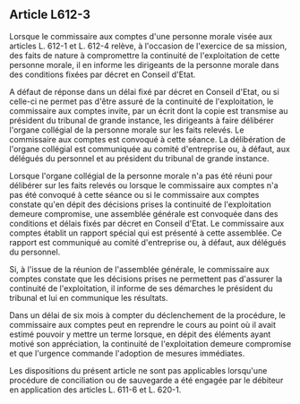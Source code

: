 Article L612-3
----
Lorsque le commissaire aux comptes d'une personne morale visée aux articles L.
612-1 et L. 612-4 relève, à l'occasion de l'exercice de sa mission, des faits de
nature à compromettre la continuité de l'exploitation de cette personne morale,
il en informe les dirigeants de la personne morale dans des conditions fixées
par décret en Conseil d'Etat.

A défaut de réponse dans un délai fixé par décret en Conseil d'Etat, ou si
celle-ci ne permet pas d'être assuré de la continuité de l'exploitation, le
commissaire aux comptes invite, par un écrit dont la copie est transmise au
président du tribunal de grande instance, les dirigeants à faire délibérer
l'organe collégial de la personne morale sur les faits relevés. Le commissaire
aux comptes est convoqué à cette séance. La délibération de l'organe collégial
est communiquée au comité d'entreprise ou, à défaut, aux délégués du personnel
et au président du tribunal de grande instance.

Lorsque l'organe collégial de la personne morale n'a pas été réuni pour
délibérer sur les faits relevés ou lorsque le commissaire aux comptes n'a pas
été convoqué à cette séance ou si le commissaire aux comptes constate qu'en
dépit des décisions prises la continuité de l'exploitation demeure compromise,
une assemblée générale est convoquée dans des conditions et délais fixés par
décret en Conseil d'Etat. Le commissaire aux comptes établit un rapport spécial
qui est présenté à cette assemblée. Ce rapport est communiqué au comité
d'entreprise ou, à défaut, aux délégués du personnel.

Si, à l'issue de la réunion de l'assemblée générale, le commissaire aux comptes
constate que les décisions prises ne permettent pas d'assurer la continuité de
l'exploitation, il informe de ses démarches le président du tribunal et lui en
communique les résultats.

Dans un délai de six mois à compter du déclenchement de la procédure, le
commissaire aux comptes peut en reprendre le cours au point où il avait estimé
pouvoir y mettre un terme lorsque, en dépit des éléments ayant motivé son
appréciation, la continuité de l'exploitation demeure compromise et que
l'urgence commande l'adoption de mesures immédiates.

Les dispositions du présent article ne sont pas applicables lorsqu'une procédure
de conciliation ou de sauvegarde a été engagée par le débiteur en application
des articles L. 611-6 et L. 620-1.
